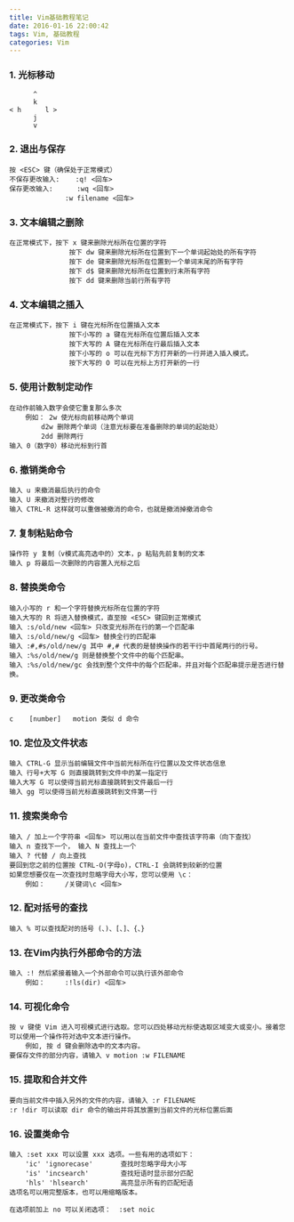 ```yaml
---
title: Vim基础教程笔记
date: 2016-01-16 22:00:42
tags: Vim, 基础教程
categories: Vim
---
```


### 1. 光标移动

		  ^
		  k
	< h	     l >
		  j
		  v

### 2. 退出与保存

	按 <ESC> 键（确保处于正常模式）
	不保存更改输入:    :q! <回车>
	保存更改输入:      :wq <回车>
                  :w filename <回车>

### 3. 文本编辑之删除

    在正常模式下，按下 x 键来删除光标所在位置的字符
                   按下 dw 键来删除光标所在位置到下一个单词起始处的所有字符
                   按下 de 键来删除光标所在位置到一个单词末尾的所有字符
                   按下 d$ 键来删除光标所在位置到行末所有字符
                   按下 dd 键来删除当前行所有字符

### 4. 文本编辑之插入

    在正常模式下，按下 i 键在光标所在位置插入文本
                   按下小写的 a 键在光标所在位置后插入文本
                   按下大写的 A 键在光标所在行最后插入文本
                   按下小写的 o 可以在光标下方打开新的一行并进入插入模式。
                   按下大写的 O 可以在光标上方打开新的一行

### 5. 使用计数制定动作

    在动作前输入数字会使它重复那么多次
        例如： 2w 使光标向前移动两个单词
            d2w 删除两个单词（注意光标要在准备删除的单词的起始处）
            2dd 删除两行
	输入 0（数字0）移动光标到行首

### 6. 撤销类命令

	输入 u 来撤消最后执行的命令
	输入 U 来撤消对整行的修改
	输入 CTRL-R 这样就可以重做被撤消的命令，也就是撤消掉撤消命令

### 7. 复制粘贴命令

	操作符 y 复制（v模式高亮选中的）文本，p 粘贴先前复制的文本
	输入 p 将最后一次删除的内容置入光标之后

### 8. 替换类命令

	输入小写的 r 和一个字符替换光标所在位置的字符
	输入大写的 R 将进入替换模式，直至按 <ESC> 键回到正常模式
	输入 :s/old/new <回车> 只改变光标所在行的第一个匹配串
	输入 :s/old/new/g <回车> 替换全行的匹配串
	输入 :#,#s/old/new/g 其中 #,# 代表的是替换操作的若干行中首尾两行的行号。
	输入 :%s/old/new/g 则是替换整个文件中的每个匹配串。
	输入 :%s/old/new/gc 会找到整个文件中的每个匹配串，并且对每个匹配串提示是否进行替换。

### 9. 更改类命令

	c    [number]   motion 类似 d 命令

### 10. 定位及文件状态

	输入 CTRL-G 显示当前编辑文件中当前光标所在行位置以及文件状态信息
	输入 行号+大写 G 则直接跳转到文件中的某一指定行
	输入大写 G 可以使得当前光标直接跳转到文件最后一行
	输入 gg 可以使得当前光标直接跳转到文件第一行

### 11. 搜索类命令

	输入 / 加上一个字符串 <回车> 可以用以在当前文件中查找该字符串（向下查找）
	输入 n 查找下一个， 输入 N 查找上一个
	输入 ? 代替 / 向上查找
	要回到您之前的位置按 CTRL-O(字母o)，CTRL-I 会跳转到较新的位置
	如果您想要仅在一次查找时忽略字母大小写，您可以使用 \c：
        例如：		/关键词\c <回车>

### 12. 配对括号的查找

	输入 % 可以查找配对的括号 (、)、[、]、{、}

### 13. 在Vim内执行外部命令的方法

	输入 :! 然后紧接着输入一个外部命令可以执行该外部命令
	    例如：		:!ls(dir) <回车>

### 14. 可视化命令

	按 v 键使 Vim 进入可视模式进行选取。您可以四处移动光标使选取区域变大或变小。接着您可以使用一个操作符对选中文本进行操作。
	    例如, 按 d 键会删除选中的文本内容。
	要保存文件的部分内容，请输入 v motion :w FILENAME

### 15. 提取和合并文件

	要向当前文件中插入另外的文件的内容，请输入 :r FILENAME
	:r !dir 可以读取 dir 命令的输出并将其放置到当前文件的光标位置后面

### 16. 设置类命令

	输入 :set xxx 可以设置 xxx 选项。一些有用的选项如下：
        'ic' 'ignorecase'       查找时忽略字母大小写
        'is' 'incsearch'        查找短语时显示部分匹配
        'hls' 'hlsearch'        高亮显示所有的匹配短语
	选项名可以用完整版本，也可以用缩略版本。

	在选项前加上 no 可以关闭选项：  :set noic

